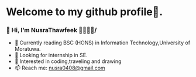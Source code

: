 # Welcome to my github profile💐.
### 👋 Hi, I’m NusraThawfeek 👩‍💻👩‍🎓/
- 🌱 Currently reading BSC (HONS) in Information Technology,University of Moratuwa.
- 🔎 Looking for internship in SE.
- 👀 Interested in coding,traveling and drawing
- 📫 Reach me: nusra0408@gmail.com


